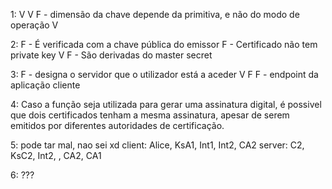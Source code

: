 1:
V
V
F - dimensão da chave depende da primitiva, e não do modo de operação
V

2:
F - É verificada com a chave pública do emissor
F - Certificado não tem private key
V
F - São derivadas do master secret

3:
F - designa o servidor que o utilizador está a aceder
V
F
F - endpoint da aplicação cliente

4:
Caso a função seja utilizada para gerar uma assinatura digital, é possivel que dois certificados tenham a mesma assinatura, apesar de serem emitidos por diferentes autoridades de certificação.

5: pode tar mal, nao sei xd
client:
Alice, KsA1, Int1, Int2, CA2
server:
C2, KsC2, Int2, , CA2, CA1

6:
???

